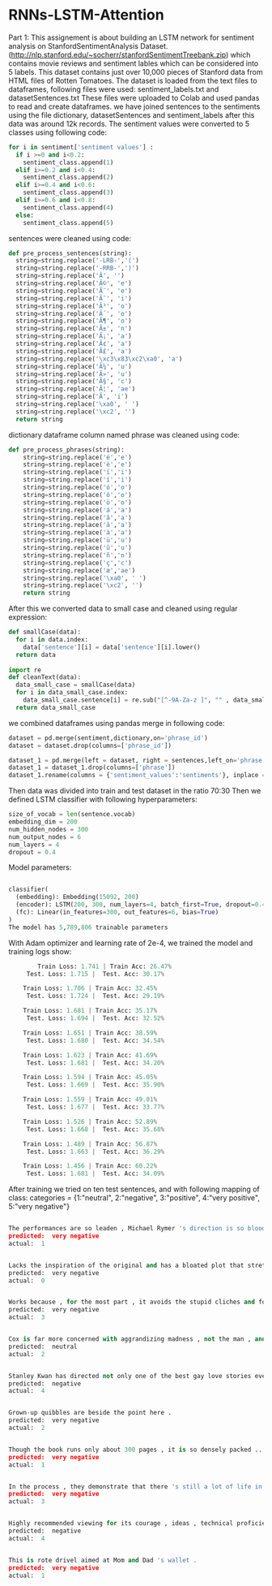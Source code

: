 # RNNs-LSTM-Attention

Part 1:
This assignement is about building an LSTM network for sentiment analysis on StanfordSentimentAnalysis Dataset. (http://nlp.stanford.edu/~socherr/stanfordSentimentTreebank.zip) which contains movie reviews and sentiment lables which can be considered into 5 labels. This dataset contains just over 10,000 pieces of Stanford data from HTML files of Rotten Tomatoes.
The dataset is loaded from the text files to dataframes, following files were used:  sentiment_labels.txt and datasetSentences.txt These files were uploaded to Colab and used pandas to read and create dataframes.
we have joined sentences to the sentiments using the file dictionary, datasetSentences and sentiment_labels after this data was around 12k records.
The sentiment values were converted to 5 classes using following code:
```python
for i in sentiment['sentiment values'] :
  if i >=0 and i<0.2:
    sentiment_class.append(1)
  elif i>=0.2 and i<0.4:
    sentiment_class.append(2)
  elif i>=0.4 and i<0.6:
    sentiment_class.append(3)
  elif i>=0.6 and i<0.8:
    sentiment_class.append(4)
  else:
    sentiment_class.append(5)
````
sentences were cleaned using code:
```python
def pre_process_sentences(string):
  string=string.replace('-LRB-','(')
  string=string.replace('-RRB-',')')
  string=string.replace('Â', '')
  string=string.replace('Ã©', 'e')
  string=string.replace('Ã¨', 'e')
  string=string.replace('Ã¯', 'i')
  string=string.replace('Ã³', 'o')
  string=string.replace('Ã´', 'o')
  string=string.replace('Ã¶', 'o')
  string=string.replace('Ã±', 'n')
  string=string.replace('Ã¡', 'a')
  string=string.replace('Ã¢', 'a')
  string=string.replace('Ã£', 'a')
  string=string.replace('\xc3\x83\xc2\xa0', 'a')
  string=string.replace('Ã¼', 'u')
  string=string.replace('Ã»', 'u')
  string=string.replace('Ã§', 'c')
  string=string.replace('Ã¦', 'ae')
  string=string.replace('Ã­', 'i')
  string=string.replace('\xa0', ' ')
  string=string.replace('\xc2', '')
  return string
````
dictionary dataframe column named phrase was cleaned using code:
```python
def pre_process_phrases(string):
    string=string.replace('é','e')
    string=string.replace('è','e')
    string=string.replace('ï','i')
    string=string.replace('í','i')
    string=string.replace('ó','o')
    string=string.replace('ô','o')
    string=string.replace('ö','o')
    string=string.replace('á','a')
    string=string.replace('â','a')
    string=string.replace('ã','a')
    string=string.replace('à','a')
    string=string.replace('ü','u')
    string=string.replace('û','u')
    string=string.replace('ñ','n')
    string=string.replace('ç','c')
    string=string.replace('æ','ae')
    string=string.replace('\xa0', ' ')
    string=string.replace('\xc2', '')    
    return string
````

After this we converted data to small case and cleaned using regular expression:
```python
def smallCase(data):
  for i in data.index:
    data['sentence'][i] = data['sentence'][i].lower()
  return data
  
import re
def cleanText(data):
  data_small_case = smallCase(data)
  for i in data_small_case.index:
    data_small_case.sentence[i] = re.sub("[^-9A-Za-z ]", "" , data_small_case.sentence[i])
  return data_small_case
````
we combined dataframes using pandas merge in following code:
```python
dataset = pd.merge(sentiment,dictionary,on='phrase_id')
dataset = dataset.drop(columns=['phrase_id'])

dataset_1 = pd.merge(left = dataset, right = sentences,left_on='phrase',right_on='sentence')
dataset_1 = dataset_1.drop(columns=['phrase'])
dataset_1.rename(columns = {'sentiment_values':'sentiments'}, inplace = True)
````

Then data was divided into train and test dataset in the ratio 70:30
Then we defined LSTM classifier with following hyperparameters:
```python
size_of_vocab = len(sentence.vocab)
embedding_dim = 200
num_hidden_nodes = 300
num_output_nodes = 6
num_layers = 4
dropout = 0.4
````
Model parameters:
```python

classifier(
  (embedding): Embedding(15092, 200)
  (encoder): LSTM(200, 300, num_layers=4, batch_first=True, dropout=0.4)
  (fc): Linear(in_features=300, out_features=6, bias=True)
)
The model has 5,789,806 trainable parameters
````
With Adam optimizer and learning rate of 2e-4,
we trained the model and training logs show:
```python
        Train Loss: 1.741 | Train Acc: 26.47%
	 Test. Loss: 1.715 |  Test. Acc: 30.17% 

	Train Loss: 1.706 | Train Acc: 32.45%
	 Test. Loss: 1.724 |  Test. Acc: 29.19% 

	Train Loss: 1.681 | Train Acc: 35.17%
	 Test. Loss: 1.694 |  Test. Acc: 32.52% 

	Train Loss: 1.651 | Train Acc: 38.59%
	 Test. Loss: 1.680 |  Test. Acc: 34.54% 

	Train Loss: 1.623 | Train Acc: 41.69%
	 Test. Loss: 1.681 |  Test. Acc: 34.20% 

	Train Loss: 1.594 | Train Acc: 45.05%
	 Test. Loss: 1.669 |  Test. Acc: 35.90% 

	Train Loss: 1.559 | Train Acc: 49.01%
	 Test. Loss: 1.677 |  Test. Acc: 33.77% 

	Train Loss: 1.526 | Train Acc: 52.89%
	 Test. Loss: 1.668 |  Test. Acc: 35.68% 

	Train Loss: 1.489 | Train Acc: 56.87%
	 Test. Loss: 1.663 |  Test. Acc: 36.29% 

	Train Loss: 1.456 | Train Acc: 60.22%
	 Test. Loss: 1.681 |  Test. Acc: 34.09% 
````
After training we tried on ten test sentences, and with following mapping of class:
categories = {1:"neutral", 2:"negative", 3:"positive", 4:"very positive", 5:"very negative"}

```python

The performances are so leaden , Michael Rymer 's direction is so bloodless and the dialogue is so corny that the audience laughs out loud .
predicted:  very negative
actual:  1


Lacks the inspiration of the original and has a bloated plot that stretches the running time about 10 minutes past a child 's interest and an adult 's patience .
predicted:  very negative
actual:  0


Works because , for the most part , it avoids the stupid cliches and formulaic potholes that befall its brethren .
predicted:  very negative
actual:  3


Cox is far more concerned with aggrandizing madness , not the man , and the results might drive you crazy .
predicted:  neutral
actual:  2


Stanley Kwan has directed not only one of the best gay love stories ever made , but one of the best love stories of any stripe .
predicted:  negative
actual:  4


Grown-up quibbles are beside the point here .
predicted:  very negative
actual:  2


Though the book runs only about 300 pages , it is so densely packed ... that even an ambitious adaptation and elaborate production like Mr. Schepisi 's seems skimpy and unclear .
predicted:  very negative
actual:  1


In the process , they demonstrate that there 's still a lot of life in Hong Kong cinema .
predicted:  very negative
actual:  3


Highly recommended viewing for its courage , ideas , technical proficiency and great acting .
predicted:  negative
actual:  4


This is rote drivel aimed at Mom and Dad 's wallet .
predicted:  very negative
actual:  1

````

